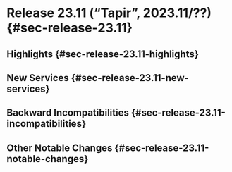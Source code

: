 # Release 23.11 (“Tapir”, 2023.11/??) {#sec-release-23.11}

## Highlights {#sec-release-23.11-highlights}

## New Services {#sec-release-23.11-new-services}

<!-- To avoid merge conflicts, consider adding your item at an arbitrary place in the list instead. -->

## Backward Incompatibilities {#sec-release-23.11-incompatibilities}

## Other Notable Changes {#sec-release-23.11-notable-changes}

